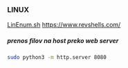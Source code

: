
### LINUX

[LinEnum.sh](https://raw.githubusercontent.com/rebootuser/LinEnum/master/LinEnum.sh)
https://www.revshells.com/ 
##### prenos filov na host preko web server
```  bash 
sudo python3 -m http.server 8080


```